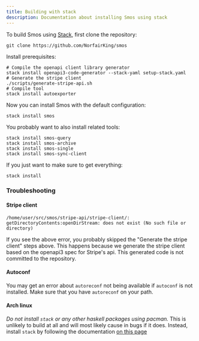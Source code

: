 ```yaml
---
title: Building with stack
description: Documentation about installing Smos using stack
---
```


To build Smos using [Stack](https://haskellstack.org), first clone the repository:

```
git clone https://github.com/NorfairKing/smos
```

Install prerequisites:

```
# Compile the openapi client library generator
stack install openapi3-code-generator --stack-yaml setup-stack.yaml
# Generate the stripe client
./scripts/generate-stripe-api.sh
# Compile tool
stack install autoexporter
```

Now you can install Smos with the default configuration:

```
stack install smos
```

You probably want to also install related tools:

```
stack install smos-query
stack install smos-archive
stack install smos-single
stack install smos-sync-client
```

If you just want to make sure to get everything:

```
stack install
```

### Troubleshooting

#### Stripe client

```
/home/user/src/smos/stripe-api/stripe-client/: getDirectoryContents:openDirStream: does not exist (No such file or directory)
```

If you see the above error, you probably skipped the "Generate the stripe client" steps above.
This happens because we generate the stripe client based on the openapi3 spec for Stripe's api.
This generated code is not committed to the repository.

#### Autoconf

You may get an error about `autoreconf` not being available if `autoconf` is not installed.
Make sure that you have `autoreconf` on your path.

#### Arch linux

*Do not install `stack` or any other haskell packages using pacman.*
This is unlikely to build at all and will most likely cause in bugs if it does.
Instead, install `stack` by following the documentation [on this page](https://docs.haskellstack.org/en/stable/README/#how-to-install)
